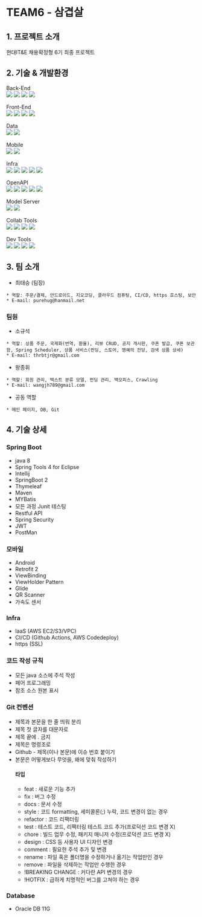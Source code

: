 # TEAM6 - 삼겹살


## 1. 프로젝트 소개
현대IT&E 채용확정형 6기 최종 프로젝트



## 2. 기술 & 개발환경
<div align=> 
Back-End<br>
<img src="https://img.shields.io/badge/springboot-6DB33F?style=for-the-badge&logo=springboot&logoColor=white">
<img src="https://img.shields.io/badge/springsecurity-6DB33F?style=for-the-badge&logo=springsecurity&logoColor=white">

<img src="https://img.shields.io/badge/JAVA-007396?style=for-the-badge&logo=java&logoColor=white">
<img src="https://img.shields.io/badge/thymeleaf-005F0F?style=for-the-badge&logo=thymeleaf&logoColor=white"><br>



Front-End<br>
<img src="https://img.shields.io/badge/html-E34F26?style=for-the-badge&logo=html5&logoColor=white">
<img src="https://img.shields.io/badge/javascript-F7DF1E?style=for-the-badge&logo=javascript&logoColor=black">
<img src="https://img.shields.io/badge/css-1572B6?style=for-the-badge&logo=css3&logoColor=white">
<img src="https://img.shields.io/badge/bootstrap-7952B3?style=for-the-badge&logo=bootstrap&logoColor=white">


Data<br>
<img src="https://img.shields.io/badge/oracle-F80000?style=for-the-badge&logo=oracle&logoColor=white">
<img src="https://img.shields.io/badge/amazonaws-232F3E?style=for-the-badge&logo=amazonaws&logoColor=white">

Mobile<br>
<img src="https://img.shields.io/badge/android-3DDC84?style=for-the-badge&logo=android&logoColor=white">
<img src="https://img.shields.io/badge/JAVA-007396?style=for-the-badge&logo=java&logoColor=white">

Infra<br>
<img src="https://img.shields.io/badge/amazonaws-232F3E?style=for-the-badge&logo=amazonaws&logoColor=white">
<img src="https://img.shields.io/badge/apache-D22128?style=for-the-badge&logo=apache&logoColor=white">
<img src="https://img.shields.io/badge/ubuntu-E95420?style=for-the-badge&logo=ubuntu&logoColor=white">
<img src="https://img.shields.io/badge/githubactions-2088FF?style=for-the-badge&logo=githubactions&logoColor=white">
<img src="https://img.shields.io/badge/letsencrypt-003A70?style=for-the-badge&logo=letsencrypt&logoColor=white">

OpenAPI<br>
<img src="https://img.shields.io/badge/kakao-FFCD00?style=for-the-badge&logo=kakao&logoColor=white">
<img src="https://img.shields.io/badge/tosspayments-0052CC?style=for-the-badge&logo&logoColor=white">
<img src="https://img.shields.io/badge/ChatGPT-3CBDB1?style=for-the-badge&logo&logoColor=white">
<img src="https://img.shields.io/badge/LUCYXSS-003A70?style=for-the-badge&logo=naver&logoColor=white">
<img src="https://img.shields.io/badge/Google Login-4285F4?style=for-the-badge&logo=google&logoColor=white">


Model Server<br>
<img src="https://img.shields.io/badge/python-3776AB?style=for-the-badge&logo=python&logoColor=white">
<img src="https://img.shields.io/badge/flask-000000?style=for-the-badge&logo=flask&logoColor=white">


Collab Tools<br>
<img src="https://img.shields.io/badge/jira-0052CC?style=for-the-badge&logo=jira&logoColor=white">
<img src="https://img.shields.io/badge/github-181717?style=for-the-badge&logo=github&logoColor=white">
<img src="https://img.shields.io/badge/swagger-85EA2D?style=for-the-badge&logo=swagger&logoColor=white">
<img src="https://img.shields.io/badge/notion-000000?style=for-the-badge&logo=notion&logoColor=white">

Dev Tools<br>
<img src="https://img.shields.io/badge/eclipse-2C2255?style=for-the-badge&logo=eclipse&logoColor=white"> 
<img src="https://img.shields.io/badge/intellijidea-000000?style=for-the-badge&logo=intellijidea&logoColor=white">
<img src="https://img.shields.io/badge/androidstudio-3DDC84?style=for-the-badge&logo=androidstudio&logoColor=white">
<img src="https://img.shields.io/badge/visualstudio-5C2D91?style=for-the-badge&logo=visualstudio&logoColor=white">





</div>



## 3. 팀 소개

- 최태승 (팀장)

 ```
 * 역할: 주문/결제, 안드로이드, 지오코딩, 클라우드 컴퓨팅, CI/CD, https 호스팅, 보안
 * E-mail: purehug@hanmail.net
 ```

### 팀원

- 소규석

 ```
 * 역할: 상품 주문, 국제화(번역, 환율), 리뷰 CRUD, 공지 게시판, 쿠폰 발급, 쿠폰 보관함, Spring Scheduler, 상품 서비스(펀딩, 스토어, 명예의 전당, 검색 상품 상세)
 * E-mail: thrbtjr@gmail.com
 ```


- 왕종휘

 ```
 * 역할: 회원 관리, 텍스트 분류 모델, 펀딩 관리, 백오피스, Crawling
 * E-mail: wangjh789@gmail.com
 ```

 - 공동 역할
 ```
 * 메인 페이지, DB, Git
 ```

## 4. 기술 상세

### Spring Boot
- java 8
- Spring Tools 4 for Eclipse
- Intellij
- SpringBoot 2
- Thymeleaf
- Maven
- MYBatis
- 모든 과정 Junit 테스팅
- Restful API
- Spring Security
- JWT
- PostMan

### 모바일
- Android
- Retrofit 2
- ViewBinding
- ViewHolder Pattern
- Glide
- QR Scanner
- 가속도 센서

### Infra
- IaaS (AWS EC2/S3/VPC)
- CI/CD (Github Actions, AWS Codedeploy)
- https (SSL)

### 코드 작성 규칙
- 모든 java 소스에 주석 작성     
- 페어 프로그래밍
- 참조 소스 원본 표시

### Git 컨벤션
- 제목과 본문을 한 줄 띄워 분리
- 제목 첫 글자를 대문자로
- 제목 끝에 . 금지
- 제목은 명령조로
- Github - 제목(이나 본문)에 이슈 번호 붙이기
- 본문은 어떻게보다 무엇을, 왜에 맞춰 작성하기
  #### 타입
  - feat : 새로운 기능 추가
  - fix : 버그 수정
  - docs : 문서 수정
  - style : 코드 formatting, 세미콜론(;) 누락, 코드 변경이 없는 경우
  - refactor : 코드 리팩터링
  - test : 테스트 코드, 리팩터링 테스트 코드 추가(프로덕션 코드 변경 X)
  - chore : 빌드 업무 수정, 패키지 매니저 수정(프로덕션 코드 변경 X)
  - design : CSS 등 사용자 UI 디자인 변경
  - comment : 필요한 주석 추가 및 변경
  - rename : 파일 혹은 폴더명을 수정하거나 옮기는 작업만인 경우
  - remove : 파일을 삭제하는 작업만 수행한 경우
  - !BREAKING CHANGE : 커다란 API 변경의 경우
  - !HOTFIX : 급하게 치명적인 버그를 고쳐야 하는 경우

### Database
- Oracle DB 11G
